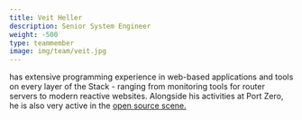 ```yaml
---
title: Veit Heller 
description: Senior System Engineer
weight: -500
type: teammember
image: img/team/veit.jpg
---
```

has extensive programming experience in web-based applications and tools on every layer of the Stack - ranging from monitoring tools for router servers to modern reactive websites.
Alongside his activities at Port Zero, he is also very active in the
[open source scene.](https://github.com/hellerve)
